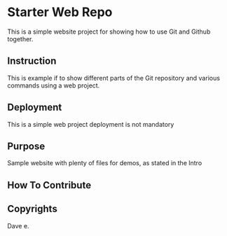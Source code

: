 # Starter Web Repo

This is a simple website project for showing how to use Git and Github together.

## Instruction

This is example if to show different parts of the Git repository and various commands using a web project.

## Deployment

This is a simple web project deployment is not mandatory

## Purpose

Sample website with plenty of files for demos, as stated in the Intro

## How To Contribute

## Copyrights

Dave e.